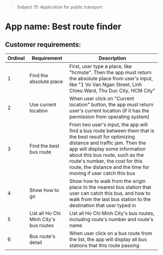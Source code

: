 > Subject 15: Application for public transport

# App name: Best route finder

## Customer requirements:

| Ordinal | Requirement                            | Description                                                                                                                                                                                                                                                                                                          |
| ------- | -------------------------------------- | -------------------------------------------------------------------------------------------------------------------------------------------------------------------------------------------------------------------------------------------------------------------------------------------------------------------- |
| 1       | Find the absolute place                | First, user type a place, like "hcmute". Then the app must return the absolute place from user's input, like "1 Vo Van Ngan Street, Linh Chieu Ward, Thu Duc City, HCM City"                                                                                                                                         |
| 2       | Use current location                   | When user click on "Current location" button, the app must return user's current location (if it has the permission from operating system)                                                                                                                                                                           |
| 3       | Find the best bus route                | From two user's input, the app will find a bus route between them that is the best result for optimizing distance and traffic jam. Then the app will display some information about this bus route, such as the route's number, the cost for this route, the distance and the time for moving if user catch this bus |
| 4       | Show how to go                         | Show how to walk from the origin place to the nearest bus station that user can catch this bus, and how to walk from the last bus station to the destination that user typed in                                                                                                                                      |
| 5       | List all Ho Chi Minh City's bus routes | List all Ho Chi Minh City's bus routes, including route's number and route's name                                                                                                                                                                                                                                    |
| 6       | Bus route's detail                     | When user click on a bus route from the list, the app will display all bus stations that this route passing                                                                                                                                                                                                          |
